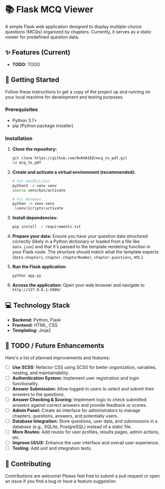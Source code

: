 # 📚 Flask MCQ Viewer

A simple Flask web application designed to display multiple-choice questions (MCQs) organized by chapters. Currently, it serves as a static viewer for predefined question data.

## ✨ Features (Current)

*   **TODO:** TODO

## 🚀 Getting Started

Follow these instructions to get a copy of the project up and running on your local machine for development and testing purposes.

### Prerequisites

*   Python 3.7+
*   pip (Python package installer)

### Installation

1.  **Clone the repository:**
    ```bash
    git clone https://github.com/0xKHA1ED/mcq_to_pdf.git
    cd mcq_to_pdf
    ```

2.  **Create and activate a virtual environment (recommended):**
    ```bash
    # For macOS/Linux
    python3 -m venv venv
    source venv/bin/activate

    # For Windows
    python -m venv venv
    .\venv\Scripts\activate
    ```

3.  **Install dependencies:**
    
    ```bash
    pip install -r requirements.txt
    ```

4.  **Prepare your data:**
    Ensure you have your question data structured correctly (likely in a Python dictionary or loaded from a file like `data.json`) and that it's passed to the template rendering function in your Flask route. The structure should match what the template expects (`data.chapters`, `chapter.chapterNumber`, `chapter.questions`, etc.).

5.  **Run the Flask application:**
    ```bash
    python app.py
    ```

6.  **Access the application:**
    Open your web browser and navigate to `http://127.0.0.1:5000/`

## 💻 Technology Stack

*   **Backend:** Python, Flask
*   **Frontend:** HTML, CSS
*   **Templating:** Jinja2

## 📝 TODO / Future Enhancements

Here's a list of planned improvements and features:

*   [ ] **Use SCSS:** Refactor CSS using SCSS for better organization, variables, nesting, and maintainability.
*   [ ] **Authentication System:** Implement user registration and login functionality.
*   [ ] **Answer Submission:** Allow logged-in users to select and submit their answers to the questions.
*   [ ] **Answer Checking & Scoring:** Implement logic to check submitted answers against correct answers and provide feedback or scores.
*   [ ] **Admin Panel:** Create an interface for administrators to manage chapters, questions, answers, and potentially users.
*   [ ] **Database Integration:** Store questions, user data, and submissions in a database (e.g., SQLite, PostgreSQL) instead of a static file.
*   [ ] **More Routes:** Add routes for user profiles, results pages, admin actions, etc.
*   [ ] **Improve UI/UX:** Enhance the user interface and overall user experience.
*   [ ] **Testing:** Add unit and integration tests.

## 🤝 Contributing

Contributions are welcome! Please feel free to submit a pull request or open an issue if you find a bug or have a feature suggestion.